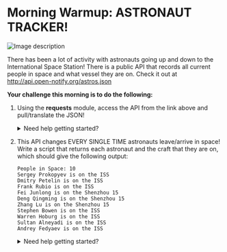 # Morning Warmup: ASTRONAUT TRACKER!

![Image description](https://media1.tenor.com/images/c2e16afc6bff5a5ec0f027f1cc209649/tenor.gif?itemid=15935992)

There has been a lot of activity with astronauts going up and down to the International Space Station! There is a public API that records all current people in space and what vessel they are on. Check it out at http://api.open-notify.org/astros.json

**Your challenge this morning is to do the following:**

1. Using the **requests** module, access the API from the link above and pull/translate the JSON!

    <details>
    <summary>Need help getting started?</summary>
    <br>

    ```python
    #!/usr/bin/python3

    import requests

    URL= "http://api.open-notify.org/astros.json"
    def main():
        # requests.get() sends GET request to the URL
        # .json() strips JSON off the response and translates into Python!
        resp= requests.get(URL).json()

    main()
    ```

    </details>

2. This API changes EVERY SINGLE TIME astronauts leave/arrive in space! Write a script that returns each astronaut and the craft that they are on, which should give the following output:
    
    ```
    People in Space: 10
    Sergey Prokopyev is on the ISS
    Dmitry Petelin is on the ISS
    Frank Rubio is on the ISS
    Fei Junlong is on the Shenzhou 15
    Deng Qingming is on the Shenzhou 15
    Zhang Lu is on the Shenzhou 15
    Stephen Bowen is on the ISS
    Warren Hoburg is on the ISS
    Sultan Alneyadi is on the ISS
    Andrey Fedyaev is on the ISS
    ```

    <details>
    <summary>Need help getting started?</summary>
    <br>

    ```python
    resp= requests.get(URL).json()

    # the API gives us a headcount of people in space
    print(resp["number"])

    # the value of the key "people" is a list of dictionaries, one dictionary per astronaut
    listofdicts= resp["people"]

    # loop over each dictionary, and print out the values of "name" and "craft" from each one
    for astrodict in listofdicts:
        print(astrodict["name"])
        print(astrodict["craft"])
    ```

    </details>


